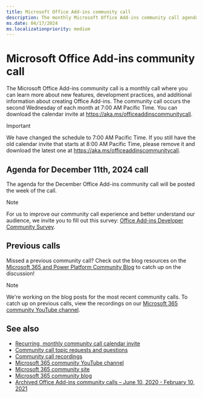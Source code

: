 ```yaml
---
title: Microsoft Office Add-ins community call
description: The monthly Microsoft Office Add-ins community call agenda, schedule, and resources.
ms.date: 04/17/2024
ms.localizationpriority: medium
---
```


# Microsoft Office Add-ins community call

The Microsoft Office Add-ins community call is a monthly call where you can learn more about new features, development practices, and additional information about creating Office Add-ins. The community call occurs the second Wednesday of each month at 7:00 AM Pacific Time. You can download the calendar invite at <https://aka.ms/officeaddinscommunitycall>.

> [!IMPORTANT]
> We have changed the schedule to 7:00 AM Pacific Time. If you still have the old calendar invite that starts at 8:00 AM Pacific Time, please remove it and download the latest one at <https://aka.ms/officeaddinscommunitycall>.

## Agenda for December 11th, 2024 call
The agenda for the December Office Add-ins community call will be posted the week of the call.

> [!NOTE]
> For us to improve our community call experience and better understand our audience, we invite you to fill out this survey: [Office Add-ins Developer Community Survey](https://forms.office.com/r/YNDtW8wQ6U).

## Previous calls

Missed a previous community call? Check out the blog resources on the [Microsoft 365 and Power Platform Community Blog](https://pnp.github.io/blog/categories/office-add-in-developer-community-call/) to catch up on the discussion!

> [!NOTE]
> We're working on the blog posts for the most recent community calls. To catch up on previous calls, view the recordings on our [Microsoft 365 community YouTube channel](https://www.youtube.com/playlist?list=PLR9nK3mnD-OVExAWBr2QtS_5UmqUr7HL4).

## See also

- [Recurring, monthly community call calendar invite](https://aka.ms/officeaddinscommunitycall)
- [Community call topic requests and questions](https://aka.ms/officeaddinsform)
- [Community call recordings](https://www.youtube.com/playlist?list=PLR9nK3mnD-OVExAWBr2QtS_5UmqUr7HL4)
- [Microsoft 365 community YouTube channel](https://aka.ms/m365devyoutube)
- [Microsoft 365 community site](https://aka.ms/m365pnp/community)
- [Microsoft 365 community blog](https://aka.ms/m365pnp/community/blog)
- [Archived Office Add-ins community calls – June 10, 2020 - February 10, 2021](https://cdn.graph.office.net/prod/office/Office-Add-ins-Community-Call-Archive.pdf)
